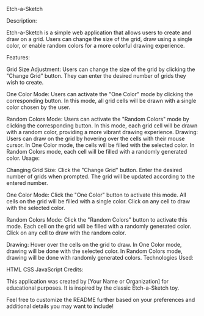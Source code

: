 Etch-a-Sketch

Description:

Etch-a-Sketch is a simple web application that allows users to create and draw on a grid. Users can change the size of the grid, draw using a single color, or enable random colors for a more colorful drawing experience.

Features:

Grid Size Adjustment: Users can change the size of the grid by clicking the "Change Grid" button. They can enter the desired number of grids they wish to create.

One Color Mode: Users can activate the "One Color" mode by clicking the corresponding button. In this mode, all grid cells will be drawn with a single color chosen by the user.

Random Colors Mode: Users can activate the "Random Colors" mode by clicking the corresponding button. In this mode, each grid cell will be drawn with a random color, providing a more vibrant drawing experience.
Drawing: Users can draw on the grid by hovering over the cells with their mouse cursor. In One Color mode, the cells will be filled with the selected color. In Random Colors mode, each cell will be filled with a randomly generated color.
Usage:

Changing Grid Size:
Click the "Change Grid" button.
Enter the desired number of grids when prompted.
The grid will be updated according to the entered number.

One Color Mode:
Click the "One Color" button to activate this mode.
All cells on the grid will be filled with a single color.
Click on any cell to draw with the selected color.

Random Colors Mode:
Click the "Random Colors" button to activate this mode.
Each cell on the grid will be filled with a randomly generated color.
Click on any cell to draw with the random color.

Drawing:
Hover over the cells on the grid to draw.
In One Color mode, drawing will be done with the selected color.
In Random Colors mode, drawing will be done with randomly generated colors.
Technologies Used:

HTML
CSS
JavaScript
Credits:

This application was created by [Your Name or Organization] for educational purposes. It is inspired by the classic Etch-a-Sketch toy.

Feel free to customize the README further based on your preferences and additional details you may want to include!
